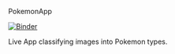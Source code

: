PokemonApp

[![Binder](https://mybinder.org/badge_logo.svg)](https://mybinder.org/v2/gh/nicolaiberk/PokemonApp.git/HEAD)

Live App classifying images into Pokemon types.